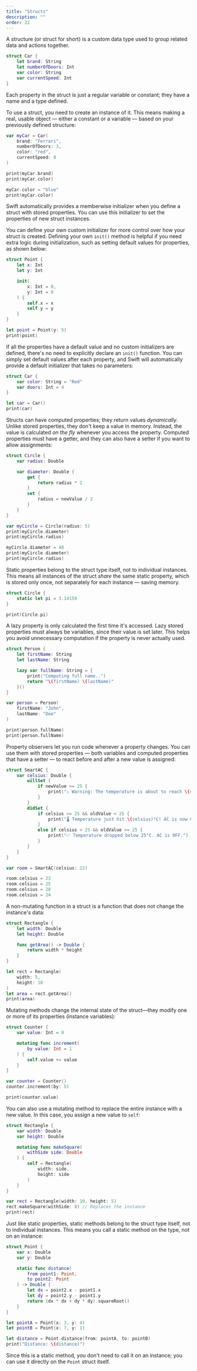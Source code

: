 ```yaml
---
title: "Structs"
description: ""
order: 22
---
```


A structure (or struct for short) is a custom data type used to group related data and actions together. 

```swift
struct Car {
    let brand: String
    let numberOfDoors: Int
    var color: String
    var currentSpeed: Int
}
```

Each property in the struct is just a regular variable or constant; they have a name and a type defined.

To use a struct, you need to create an instance of it. This means making a real, usable object — either a constant or a variable — based on your previously defined structure:

```swift
var myCar = Car(
    brand: "Ferrari",
    numberOfDoors: 3,
    color: "red",
    currentSpeed: 0
)

print(myCar.brand)
print(myCar.color)

myCar.color = "blue"
print(myCar.color)
```

Swift automatically provides a memberwise initializer when you define a struct with stored properties. You can use this initializer to set the properties of new struct instances.

You can define your own custom initializer for more control over how your struct is created. Defining your own `init()` method is helpful if you need extra logic during initialization, such as setting default values for properties, as shown below:

```swift
struct Point {
    let x: Int 
    let y: Int 

    init(
        x: Int = 0, 
        y: Int = 0
    ) {
        self.x = x
        self.y = y
    }
}

let point = Point(y: 5)
print(point)
```

If all the properties have a default value and no custom initializers are defined, there's no need to explicitly declare an `init()` function. You can simply set default values after each property, and Swift will automatically provide a default initializer that takes no parameters:

```swift
struct Car {
    var color: String = "Red"
    var doors: Int = 4
}

let car = Car()
print(car)
```

Structs can have computed properties; they return values _dynamically_. Unlike stored properties, they don't keep a value in memory. Instead, the value is calculated _on the fly_ whenever you access the property. Computed properties must have a getter, and they can also have a setter if you want to allow assignments:


```swift
struct Circle {
    var radius: Double

    var diameter: Double {
        get {
            return radius * 2  
        }
        set {
            radius = newValue / 2
        }
    }
}

var myCircle = Circle(radius: 5)
print(myCircle.diameter)
print(myCircle.radius)

myCircle.diameter = 40
print(myCircle.diameter)
print(myCircle.radius)
```

Static properties belong to the struct type itself, not to individual instances. This means all instances of the struct _share_ the same static property, which is stored only once, not separately for each instance — saving memory.

```swift
struct Circle {
    static let pi = 3.14159
}

print(Circle.pi)
```

A lazy property is only calculated the first time it's accessed. Lazy stored properties must always be variables, since their value is set later. This helps you avoid unnecessary computation if the property is never actually used.

```swift
struct Person {
    let firstName: String
    let lastName: String

    lazy var fullName: String = {
        print("Computing full name..")
        return "\(firstName) \(lastName)"
    }()
}

var person = Person(
    firstName: "John",
    lastName: "Doe"
)

print(person.fullName)
print(person.fullName)
```

Property observers let you run code whenever a property changes. You can use them with stored properties — both variables and computed properties that have a setter — to react before and after a new value is assigned:

```swift
struct SmartAC {
    var celsius: Double {
        willSet {
            if newValue >= 25 {
                print("⚠️ Warning: The temperature is about to reach \(newValue)°C. Consider turning on the AC!")
            }
        }
        didSet {
            if celsius >= 25 && oldValue < 25 {
                print("🌡️ Temperature just hit \(celsius)°C! AC is now ON. ❄️")
            } 
            else if celsius < 25 && oldValue >= 25 {
                print("✅ Temperature dropped below 25°C. AC is OFF.")
            }
        }
    }
}

var room = SmartAC(celsius: 22)  

room.celsius = 23
room.celsius = 25
room.celsius = 28
room.celsius = 24
```

A non-mutating function in a struct is a function that does not change the instance's data:

```swift
struct Rectangle {
    let width: Double
    let height: Double

    func getArea() -> Double {
        return width * height
    }
}

let rect = Rectangle(
    width: 5, 
    height: 10
)
let area = rect.getArea()
print(area)
```

Mutating methods change the internal state of the struct—they modify one or more of its properties (instance variables):

```swift
struct Counter {
    var value: Int = 0

    mutating func increment(
        by value: Int = 1
    ) {
        self.value += value
    }
}

var counter = Counter()
counter.increment(by: 5)

print(counter.value)
```

You can also use a mutating method to replace the entire instance with a new value. In this case, you assign a new value to `self`:

```swift
struct Rectangle {
    var width: Double
    var height: Double

    mutating func makeSquare(
        withSide side: Double
    ) {
        self = Rectangle(
            width: side,
            height: side
        )
    }
}

var rect = Rectangle(width: 10, height: 5)
rect.makeSquare(withSide: 8) // Replaces the instance
print(rect)
```

Just like static properties, static methods belong to the struct type itself, not to individual instances. This means you call a static method on the type, not on an instance:

```swift
struct Point {
    var x: Double
    var y: Double

    static func distance(
        from point1: Point, 
        to point2: Point
    ) -> Double {
        let dx = point2.x - point1.x
        let dy = point2.y - point1.y
        return (dx * dx + dy * dy).squareRoot()
    }
}

let pointA = Point(x: 3, y: 4)
let pointB = Point(x: 7, y: 1)

let distance = Point.distance(from: pointA, to: pointB)
print("Distance: \(distance)")
```

Since this is a static method, you don't need to call it on an instance; you can use it directly on the `Point` struct itself.

